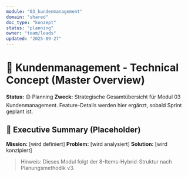 ```yaml
---
module: "03_kundenmanagement"
domain: "shared"
doc_type: "konzept"
status: "planning"
owner: "team/leads"
updated: "2025-09-27"
---
```

# 🧭 Kundenmanagement - Technical Concept (Master Overview)

**Status:** 🟡 Planning
**Zweck:** Strategische Gesamtübersicht für Modul 03 Kundenmanagement. Feature-Details werden hier ergänzt, sobald Sprint geplant ist.

## 🎯 Executive Summary (Placeholder)

**Mission:** [wird definiert]
**Problem:** [wird analysiert]
**Solution:** [wird konzipiert]

> Hinweis: Dieses Modul folgt der 8-Items-Hybrid-Struktur nach Planungsmethodik v3.
